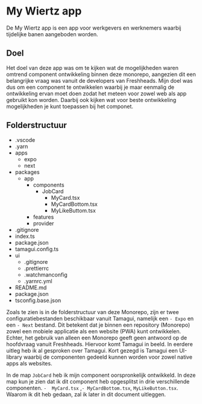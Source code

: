 # My Wiertz app
De My Wiertz app is een app voor werkgevers en werknemers waarbij tijdelijke banen aangeboden worden.

## Doel
Het doel van deze app was om te kijken wat de mogelijkheden waren omtrend component ontwikkeling binnen deze monorepo, aangezien dit een belangrijke vraag was vanuit de developers van Freshheads. Mijn doel was dus om een component te ontwikkelen waarbij je maar eenmalig de ontwikkeling ervan moet doen zodat het meteen voor zowel web als app gebruikt kon worden. Daarbij ook kijken wat voor beste ontwikkeling mogelijkheden je kunt toepassen bij het componet.

## Folderstructuur 
- .vscode
- .yarn
- apps
  - expo
  - next
- packages
  - app
    - components
      - JobCard
        - MyCard.tsx
        - MyCardBottom.tsx
        - MyLikeButtom.tsx
    - features
    - provider
- .gitignore
- index.ts
- package.json
- tamagui.config.ts
- ui
  - .gitignore
  - .prettierrc
  - .watchmanconfig
  - .yarnrc.yml
- README.md
- package.json
- tsconfig.base.json

Zoals te zien is in de folderstructuur van deze Monorepo, zijn er twee configuratiebestanden beschikbaar vanuit Tamagui, namelijk een `- Expo` en een `- Next` bestand. Dit betekent dat je binnen een repository (Monorepo) zowel een mobiele applicatie als een website (PWA) kunt ontwikkelen. Echter, het gebruik van alleen een Monorepo geeft geen antwoord op de hoofdvraag vanuit Freshheads. Hiervoor komt Tamagui in beeld. In eerdere uitleg heb ik al gesproken over Tamagui. Kort gezegd is Tamagui een UI-library waarbij de componenten gedeeld kunnen worden voor zowel native apps als websites.

In de map `JobCard` heb ik mijn component oorspronkelijk ontwikkeld. In deze map kun je zien dat ik dit component heb opgesplitst in drie verschillende componenten. `-  MyCard.tsx` ,`- MyCardBottom.tsx`, `MyLikeButton.tsx`. Waarom ik dit heb gedaan, zal ik later in dit document uitleggen.




























































